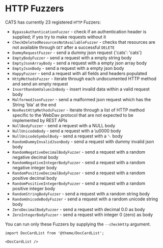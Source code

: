 # HTTP Fuzzers
CATS has currently 23 registered `HTTP` Fuzzers:
- `BypassAuthenticationFuzzer` - check if an authentication header is supplied; if yes try to make requests without it
- `CheckDeletedResourcesNotAvailableFuzzer` - checks that resources are not available through `GET` after a successful `DELETE`
- `DummyRequestFuzzer` - send a dummy json request {'cats': 'cats'}
- `EmptyBodyFuzzer` - send a request with a empty string body
- `EmptyJsonArrayBody` - send a request with a empty json array body
- `EmptyJsonBody` - send a request with a empty json body
- `HappyFuzzer` - send a request with all fields and headers populated
- `HttpMethodsFuzzer` - iterate through each undocumented HTTP method and send an empty request
- `InsertRandomValuesInBody` - insert invalid data within a valid request body
- `MalformedJsonFuzzer` - send a malformed json request which has the String 'bla' at the end
- `NonRestHttpMethodsFuzzer` - iterate through a list of HTTP method specific to the WebDav protocol that are not expected to be implemented by REST APIs
- `NullBodyFuzzer` - send a request with a NULL body
- `NullUnicodeBody` - send a request with a \u0000 body
- `NullUnicodeSymbolBody` - send a request with a ␀ body
- `RandomDummyInvalidJsonBody` - send a request with dummy invalid json body
- `RandomNegativeDecimalBodyFuzzer` - send a request with a random negative decimal body
- `RandomNegativeIntegerBodyFuzzer` - send a request with a random negative integer body
- `RandomPositiveDecimalBodyFuzzer` - send a request with a random positive decimal body
- `RandomPositiveIntegerBodyFuzzer` - send a request with a random positive integer body
- `RandomStringBodyFuzzer` - send a request with a random string body
- `RandomUnicodeBodyFuzzer` - send a request with a random unicode string body
- `ZeroDecimalBodyFuzzer` - send a request with decimal 0.0 as body
- `ZeroIntegerBodyFuzzer` - send a request with integer 0 (zero) as body

You can run only these Fuzzers by supplying the `--checkHttp` argument.

```mdx-code-block
import DocCardList from '@theme/DocCardList';

<DocCardList />
```
